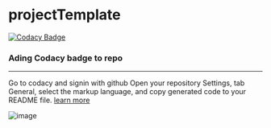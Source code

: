 # projectTemplate

[![Codacy Badge](https://app.codacy.com/project/badge/Grade/5c7db8753d9547768e4c5d69edb5a044)](https://www.codacy.com/gh/ALCOpenSource/projectTemplate/dashboard?utm_source=github.com&amp;utm_medium=referral&amp;utm_content=ALCOpenSource/projectTemplate&amp;utm_campaign=Badge_Grade)

### Ading Codacy badge to repo
_ _ _

Go to codacy and signin with github
Open your repository Settings, tab General, select the markup language, and copy generated code to your README file.
[learn more](https://docs.codacy.com/getting-started/adding-a-codacy-badge/#:~:text=To%20obtain%20your%20Codacy%20badge,code%20coverage%20for%20your%20repository.)

![image](https://user-images.githubusercontent.com/113030763/192557809-b728760a-d594-4d2f-a110-71566d65d136.png)
